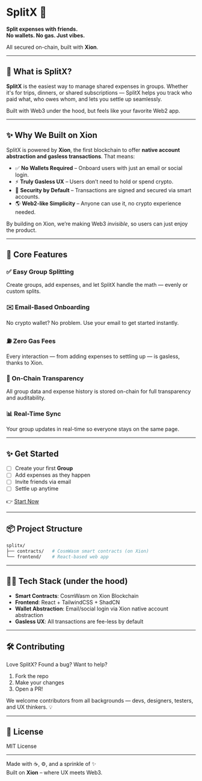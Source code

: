 # SplitX 💸

**Split expenses with friends.  
No wallets. No gas. Just vibes.**

All secured on-chain, built with **Xion**.

---

## 🚀 What is SplitX?

**SplitX** is the easiest way to manage shared expenses in groups. Whether it's for trips, dinners, or shared subscriptions — SplitX helps you track who paid what, who owes whom, and lets you settle up seamlessly.

Built with Web3 under the hood, but feels like your favorite Web2 app.

---

## ✨ Why We Built on Xion

SplitX is powered by **Xion**, the first blockchain to offer **native account abstraction and gasless transactions**. That means:

- ✅ **No Wallets Required** – Onboard users with just an email or social login.
- ⚡ **Truly Gasless UX** – Users don’t need to hold or spend crypto.
- 🔐 **Security by Default** – Transactions are signed and secured via smart accounts.
- 🌎 **Web2-like Simplicity** – Anyone can use it, no crypto experience needed.

By building on Xion, we’re making Web3 *invisible*, so users can just enjoy the product.

---

## 🧩 Core Features

### ✅ Easy Group Splitting  
Create groups, add expenses, and let SplitX handle the math — evenly or custom splits.

### ✉️ Email-Based Onboarding  
No crypto wallet? No problem. Use your email to get started instantly.

### ⛽ Zero Gas Fees  
Every interaction — from adding expenses to settling up — is gasless, thanks to Xion.

### 🔐 On-Chain Transparency  
All group data and expense history is stored on-chain for full transparency and auditability.

### 📊 Real-Time Sync  
Your group updates in real-time so everyone stays on the same page.

---

## ✨ Get Started

- [ ] Create your first **Group**
- [ ] Add expenses as they happen
- [ ] Invite friends via email
- [ ] Settle up anytime

👉 [Start Now](https://split-x.vercel.app)

---

## 📦 Project Structure

```bash
splitx/
├── contracts/   # CosmWasm smart contracts (on Xion)
└── frontend/    # React-based web app
```

---

## 🧑‍💻 Tech Stack (under the hood)

- **Smart Contracts**: CosmWasm on Xion Blockchain
- **Frontend**: React + TailwindCSS + ShadCN
- **Wallet Abstraction**: Email/social login via Xion native account abstraction
- **Gasless UX**: All transactions are fee-less by default

---

## 🛠️ Contributing

Love SplitX? Found a bug? Want to help?

1. Fork the repo
2. Make your changes
3. Open a PR!

We welcome contributors from all backgrounds — devs, designers, testers, and UX thinkers. 💡

---

## 📄 License

MIT License

---

Made with ☕, ⚙️, and a sprinkle of ✨  
Built on **Xion** – where UX meets Web3.
